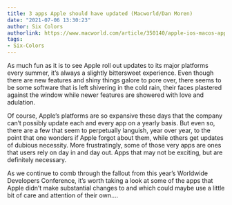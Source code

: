 ```yaml
---
title: 3 apps Apple should have updated (Macworld/Dan Moren)
date: "2021-07-06 13:30:23"
author: Six Colors
authorlink: https://www.macworld.com/article/350140/apple-ios-macos-app-updates-mail-calendar-home-updates.html
tags:
- Six-Colors
---
```

<p>As much fun as it is to see Apple roll out updates to its major platforms every summer, it’s always a slightly bittersweet experience. Even though there are new features and shiny things galore to pore over, there seems to be some software that is left shivering in the cold rain, their faces plastered against the window while newer features are showered with love and adulation.</p>
<p>Of course, Apple’s platforms are so expansive these days that the company can’t possibly update each and every app on a yearly basis. But even so, there are a few that seem to perpetually languish, year over year, to the point that one wonders if Apple forgot about them, while others get updates of dubious necessity. More frustratingly, some of those very apps are ones that users rely on day in and day out. Apps that may not be exciting, but are definitely necessary.</p>
<p>As we continue to comb through the fallout from this year’s Worldwide Developers Conference, it’s worth taking a look at some of the apps that Apple didn’t make substantial changes to and which could maybe use a little bit of care and attention of their own.&#8230;</p>